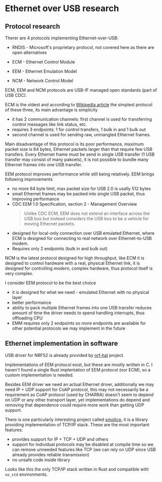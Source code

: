 # Ethernet over USB research

## Protocol research

Therer are 4 protocols implementing Ethernet-over-USB:
- RNDIS - Microsoft's proprietary protocol, not covered here as there are open
  alternatives

- ECM - Ethernet Control Module
- EEM - Ethernet Emulation Model
- NCM - Network Control Model

ECM, EEM and NCM protocols are USB-IF managed open standards (part of USB CDC).

ECM is the oldest and according to
[Wikipedia article](https://en.wikipedia.org/wiki/Ethernet_over_USB) the
simplest protocol of these three, its main advantage is simplicity
- it has 2 communication channels: first channel is used for transferring
  control messages like link status, etc.
- requires 3 endpoints: 1 for control transfers, 1 bulk in and 1 bulk out
- second channel is used for sending raw, unmangled Ethernet frames.

Main disadvantage of this protocol is its poor performance, maximum packet size
is 64 bytes, Ethernet packets larger than that require few USB transfers.
Every Ethernet frame must be send in single USB transfer (1 USB transfer may
consist of many pakcets), it is not possible to bundle many Ethernet frames into
one USB transfer.

EEM protocol improves performance while still being relatively. EEM brings
following improvements
- no more 64 byte limit, max packet size for USB 2.0 is usally 512 bytes
- small Ethernet frames may be packed into single USB packet, thus improving
  performance
- CDC EEM 1.0 Specification, section 2 - Management Overview
  > Unlike CDC ECM, EEM does not extend an interface across the USB bus but
  > instead considers the USB bus to be a vehicle for moving Ethernet packets. 
- designed for local-only connection over USB emulated Ethernet,
  where ECM is designed for connecting to real network over Ethernet-to-USB
  modem.
- Requires only 2 endpoints (bulk in and bulk out)


NCM is the latest protocol designed for high throughput, like ECM it is designed
to control hardware with a real, physical Ethernet link, it is designed for
controlling modern, complex hardware, thus protocol itself is very complex.

I consider EEM protocol to be the best choice
- it is designed for what we need - emulated Ethernet with no physical layer
- better performance
- ability to pack multiple Ethernet frames into one USB transfer reduces amount
  of time the driver needs to spend handling interrupts, thus offloading CPU
- EMM requires only 2 endpoints so more endpoints are available for other
  potential protocols we may implement in the future

## Ethernet implementation in software

USB driver for NRF52 is already provided by [nrf-hal](https://github.com/nrf-rs/nrf-hal)
project.

Implementations of EEM protocol exist, but these are mostly written in C. I
haven't found a single Rust implentation of EEM protocol (nor ECM), so a custom
implementation is needed.

Besides EEM driver we need an actual Ethernet driver, additionally we may need
IP + UDP support for CoAP protocol, this may not necessarily be a requirement as
CoAP protocol (used by CHARRA) doesn't seem to depend on UDP or any other
transport layer, yet implementations do depend and removing that dependence
could require more work than getting UDP support.

There is one particularly interesting project called
[smoltcp](https://github.com/smoltcp-rs/smoltcp), it is a library providing
implementation of TCP/IP stack. These are the most important features:
- provides support for IP + TCP + UDP and others
- support for individual protocols may be disabled at compile time so we can
  remove unneeded features like TCP (we can rely on UDP since USB already
  provides reliable transmission)
- no unsafe code inside library

Looks like this the only TCP/IP stack written in Rust and compatible with
`no_std` environments.
